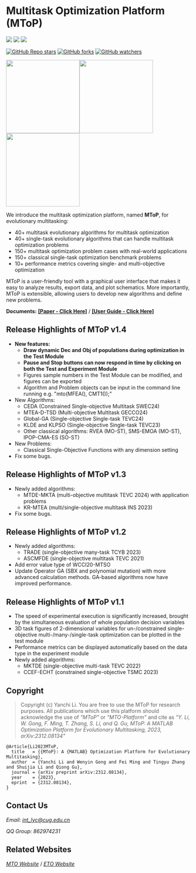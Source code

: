 # Multitask Optimization Platform (MToP)

[![](https://img.shields.io/badge/Download-Latest-green)](https://github.com/intLyc/MTO-Platform/archive/refs/heads/master.zip)
[![](https://img.shields.io/badge/Release-v1.4-orange)](#mto-platform)
[![](https://img.shields.io/badge/Matlab-%3E%3DR2020b-blue)](#mto-platform)

[![GitHub Repo stars](https://img.shields.io/github/stars/intLyc/MTO-Platform?style=social)](#mto-platform)
[![GitHub forks](https://img.shields.io/github/forks/intLyc/MTO-Platform?style=social)](#mto-platform)
[![GitHub watchers](https://img.shields.io/github/watchers/intLyc/MTO-Platform?style=social)](#mto-platform)

<img src="./Doc/ReadmeFigure/CMT-LandScape.png" width="200px"><img src="./Doc/ReadmeFigure/MaT-LandScape.png" width="200px"><img src="./Doc/ReadmeFigure/CpMT-LandScape.png" width="200px">

We introduce the multitask optimization platform, named **MToP**, for evolutionary multitasking:

- 40+ multitask evolutionary algorithms for multitask optimization
- 40+ single-task evolutionary algorithms that can handle multitask optimization problems
- 150+ multitask optimization problem cases with real-world applications
- 150+ classical single-task optimization benchmark problems
- 10+ performance metrics covering single- and multi-objective optimization

MToP is a user-friendly tool with a graphical user interface that makes it easy to analyze results, export data, and plot schematics. More importantly, MToP is extensible, allowing users to develop new algorithms and define new problems.

**Documents:**
[**[Paper - Click Here]**](https://arxiv.org/abs/2312.08134) /
[**[User Guide - Click Here]**](./Doc/User-Guide.md)

## Release Highlights of MToP v1.4

- **New features:**
  - **Draw dynamic Dec and Obj of populations during optimization in the Test Module**
  - **Pause and Stop buttons can now respond in time by clicking on both the Test and Experiment Module**
  - Figures sample numbers in the Test Module can be modified, and figures can be exported
  - Algorithm and Problem objects can be input in the command line running e.g. "mto(MFEA(), CMT1());"
- New Algorithms:
  - CEDA (Constrained Single-objective Multitask SWEC24)
  - MTEA-D-TSD (Multi-objective Multitask GECCO24)
  - Global-GA (Single-objective Single-task TEVC24)
  - KLDE and KLPSO (Single-objective Single-task TEVC23)
  - Other classical algorithms: RVEA (MO-ST), SMS-EMOA (MO-ST), IPOP-CMA-ES (SO-ST)
- New Problems:
  - Classical Single-Objective Functions with any dimension setting
- Fix some bugs.

## Release Highlights of MToP v1.3

- Newly added algorithms:
  - MTDE-MKTA (multi-objective multitask TEVC 2024) with application problems
  - KR-MTEA (multi/single-objective multitask INS 2023)
- Fix some bugs.

## Release Highlights of MToP v1.2

- Newly added algorithms:
  - TRADE (single-objective many-task TCYB 2023)
  - ASCMFDE (single-objective multitask TEVC 2021)
- Add error value type of WCCI20-MTSO
- Update Operator GA (SBX and polynomial mutation) with more advanced calculation methods. GA-based algorithms now have improved performance.

## Release Highlights of MToP v1.1

- The speed of experimental execution is significantly increased, brought by the simultaneous evaluation of whole population decision variables
- 3D task figures of 2-dimensional variables for un-/constrained single-objective multi-/many-/single-task optimization can be plotted in the test module
- Performance metrics can be displayed automatically based on the data type in the experiment module
- Newly added algorithms:
  - MKTDE (single-objective multi-task TEVC 2022)
  - CCEF-ECHT (constrained single-objective TSMC 2023)

## Copyright

> Copyright (c) Yanchi Li. You are free to use the MToP for research purposes. All publications which use this platform should acknowledge the use of *"MToP"* or *"MTO-Platform"* and cite as *"Y. Li, W. Gong, F. Ming, T. Zhang, S. Li, and Q. Gu, MToP: A MATLAB Optimization Platform for Evolutionary Multitasking, 2023, arXiv:2312.08134"*

```
@Article{Li2023MToP,
  title   = {{MToP}: A {MATLAB} Optimization Platform for Evolutionary Multitasking},
  author  = {Yanchi Li and Wenyin Gong and Fei Ming and Tingyu Zhang and Shuijia Li and Qiong Gu},
  journal = {arXiv preprint arXiv:2312.08134},
  year    = {2023},
  eprint  = {2312.08134},
}
```

## Contact Us

*Email: <int_lyc@cug.edu.cn>*

*QQ Group: 862974231*

## Related Websites

[*MTO Website*](http://www.bdsc.site/websites/MTO/index.html)
/
[*ETO Website*](http://www.bdsc.site/websites/ETO/ETO.html)
